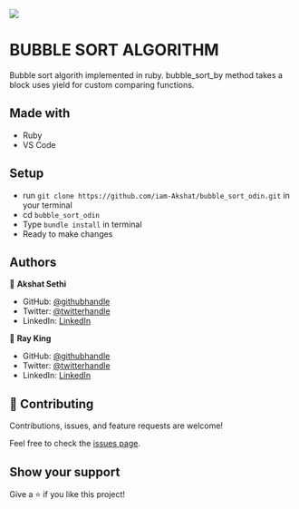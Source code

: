 ![](https://img.shields.io/badge/Microverse-blueviolet)

# BUBBLE SORT ALGORITHM
Bubble sort algorith implemented in ruby.
bubble_sort_by method takes a block uses yield for custom comparing functions.

## Made with
- Ruby
- VS Code

## Setup
- run `git clone https://github.com/iam-Akshat/bubble_sort_odin.git` in your terminal
- cd `bubble_sort_odin`
- Type `bundle install` in terminal
- Ready to make changes
## Authors

👤 **Akshat Sethi**
- GitHub: [@githubhandle](https://github.com/iam-Akshat)
- Twitter: [@twitterhandle](https://twitter.com/akshatsethi)
- LinkedIn: [LinkedIn](https://www.linkedin.com/in/akshat-sethi-786737ba/)

👤 **Ray King**

- GitHub: [@githubhandle](https://github.com/rayking12)
- Twitter: [@twitterhandle](https://twitter.com/_rayKing__)
- LinkedIn: [LinkedIn](https://www.linkedin.com/in/king-ray-514b89133)

## 🤝 Contributing

Contributions, issues, and feature requests are welcome!

Feel free to check the [issues page](issues/).

## Show your support

Give a ⭐️ if you like this project!
